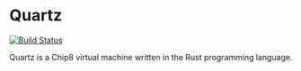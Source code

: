 # Quartz

[![Build Status](https://travis-ci.org/nnarain/quartz.svg?branch=master)](https://travis-ci.org/nnarain/quartz)

Quartz is a Chip8 virtual machine written in the Rust programming language.

